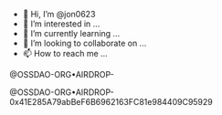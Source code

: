 - 👋 Hi, I’m @jon0623
- 👀 I’m interested in ...
- 🌱 I’m currently learning ...
- 💞️ I’m looking to collaborate on ...
- 📫 How to reach me ...

<!---
jon0623/jon0623 is a ✨ special ✨ repository because its `README.md` (this file) appears on your GitHub profile.
You can click the Preview link to take a look at your changes.
--->

@OSSDAO-ORG•AIRDROP-

@OSSDAO-ORG•AIRDROP- 0x41E285A79abBeF6B6962163FC81e984409C95929

